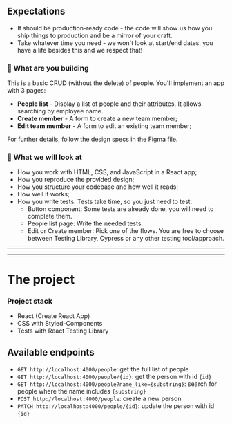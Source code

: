 ## Expectations

* It should be production-ready code - the code will show us how you ship things to production and be a mirror of your
  craft.
* Take whatever time you need - we won't look at start/end dates, you have a life besides this and we respect that!

### 🚀 What are you building

This is a basic CRUD (without the delete) of people. You'll implement an app with 3 pages:

- **People list** - Display a list of people and their attributes. It allows searching by employee name.
- **Create member** - A form to create a new team member;
- **Edit team member** - A form to edit an existing team member;

For further details, follow the design specs in the Figma file.

### 👀 What we will look at

- How you work with HTML, CSS, and JavaScript in a React app;
- How you reproduce the provided design;
- How you structure your codebase and how well it reads;
- How well it works;
- How you write tests. Tests take time, so you just need to test:
    - Button component: Some tests are already done, you will need to complete them.
    - People list page: Write the needed tests.
    - Edit or Create member: Pick one of the flows. You are free to choose between Testing Library, Cypress or any other
      testing tool/approach.

---

---

# The project

### Project stack

- React (Create React App)
- CSS with Styled-Components
- Tests with React Testing Library

## Available endpoints

- `GET http://localhost:4000/people`: get the full list of people
- `GET http://localhost:4000/people/{id}`: get the person with id `{id}`
- `GET http://localhost:4000/people?name_like={substring}`: search for people where the name includes `{substring}`
- `POST http://localhost:4000/people`: create a new person
- `PATCH http://localhost:4000/people/{id}`: update the person with id `{id}`
